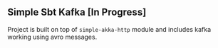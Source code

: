 ## Simple Sbt Kafka [In Progress]

Project is built on top of `simple-akka-http` module and includes kafka working using avro messages.